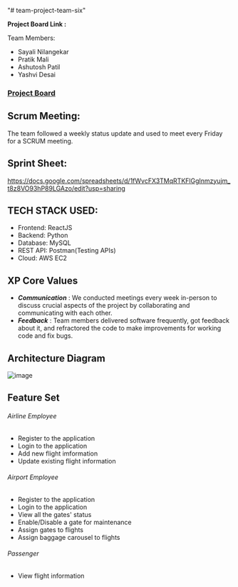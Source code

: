 "# team-project-team-six" 

<b> Project Board Link : </b> <br/>


Team Members:

- Sayali Nilangekar 
- Pratik Mali 
- Ashutosh Patil 
- Yashvi Desai 

### <a href="https://github.com/orgs/gopinathsjsu/projects/44/views/1">Project Board</a>

## Scrum Meeting:
The team followed a weekly status update and used to meet every Friday for a SCRUM meeting.

## Sprint Sheet:
https://docs.google.com/spreadsheets/d/1fWvcFX3TMqRTKFlGgInmzyujm_t8z8VO93hP89LGAzo/edit?usp=sharing

## TECH STACK USED:

- Frontend: ReactJS
- Backend: Python 
- Database: MySQL
- REST API: Postman(Testing APIs)
- Cloud: AWS EC2

## XP Core Values

- **_Communication_** : We conducted meetings every week in-person to discuss crucial aspects of the project by collaborating and communicating with each other.
- **_Feedback_** : Team members delivered software frequently, got feedback about it, and refractored the code to make improvements for working code and fix bugs.

## Architecture Diagram

![image](https://user-images.githubusercontent.com/52251846/197302864-875ff925-d888-47b9-b1a1-cc4b1f4d2ff9.png)

## Feature Set
###### Airline Employee
* Register to the application
* Login to the application
* Add new flight imformation
* Update existing flight information
###### Airport Employee
* Register to the application
* Login to the application
* View all the gates' status
* Enable/Disable a gate for maintenance
* Assign gates to flights
* Assign baggage carousel to flights
###### Passenger
* View flight information
